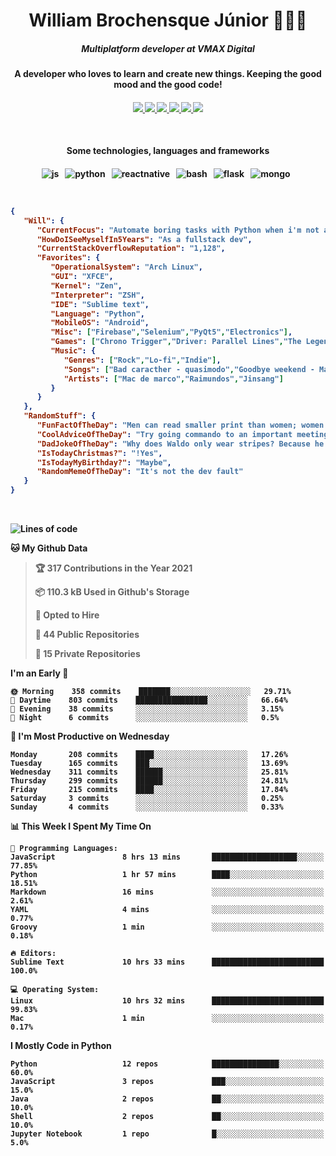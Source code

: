 <h1 align="center">William Brochensque Júnior 👨🏼‍💻</h1>

<h5 align="center">Multiplatform developer at VMAX Digital</h5>
<h4 align="center">A developer who loves to learn and create new things. Keeping the good mood and the good code!<h4/>

<p align="center">
	<a href="https://gist.github.com/willnaoosmith">
		<img src="https://img.shields.io/badge/-Github-000?style=for-the-badge&logo=Github&logoColor=white" />
	</a>
	<a href="https://stackoverflow.com/users/story/12368797">
		<img src="https://img.shields.io/badge/-Stackoverflow-4CA143?style=for-the-badge&logo=Stackoverflow&logoColor=white" />
	</a>
	<a href="mailto:brochensquewill@protonmail.com">
		<img src="https://img.shields.io/badge/protonmail-%238B89CC.svg?&style=for-the-badge&logo=protonmail&logoColor=white" />
	</a>
	<a href="https://www.facebook.com/willnaoosmith">
		<img src="https://img.shields.io/badge/facebook-%231877F2.svg?&style=for-the-badge&logo=facebook&logoColor=white" />
	</a>
	<a href="https://twitter.com/willnaoosmit">
		<img src="https://img.shields.io/badge/twitter-%231DA1F2.svg?&style=for-the-badge&logo=twitter&logoColor=white" />
	</a>
	<a href="https://open.spotify.com/playlist/7vH3uawXW4r3mX2NNglmeI?si=Fcrr0zmITmylmWQLg5ANgQ">
		<img src="https://img.shields.io/badge/spotify-%231ED760.svg?&style=for-the-badge&logo=spotify&logoColor=white" />
	</a>
</p>

<br>

<h4 align="center">Some technologies, languages and frameworks<h4/>
	
<p align="center">
	<img src="https://img.shields.io/badge/javascript%20-%23323330.svg?&style=for-the-badge&logo=javascript&logoColor=%23F7DF1E" alt="js" />&nbsp;&nbsp;
	<img src="https://img.shields.io/badge/python%20-%2314354C.svg?&style=for-the-badge&logo=python&logoColor=white" alt="python" />&nbsp;&nbsp;
	<img src="https://img.shields.io/badge/react_native%20-%2320232a.svg?&style=for-the-badge&logo=react&logoColor=%2361DAFB" alt="reactnative" />&nbsp;&nbsp;
	<img src="https://img.shields.io/badge/shell_script%20-%23121011.svg?&style=for-the-badge&logo=gnu-bash&logoColor=white" alt="bash" />&nbsp;&nbsp;
	<img src="https://img.shields.io/badge/flask%20-%23000.svg?&style=for-the-badge&logo=flask&logoColor=white" alt="flask" />&nbsp;&nbsp;
	<img src="https://img.shields.io/badge/MongoDB-%234ea94b.svg?&style=for-the-badge&logo=mongodb&logoColor=white" alt="mongo" />&nbsp;&nbsp;
</p>

<br>

<!--START_SECTION:mydata-->

```json
{
   "Will": {
      "CurrentFocus": "Automate boring tasks with Python when i'm not at work",
      "HowDoISeeMyselfIn5Years": "As a fullstack dev",
      "CurrentStackOverflowReputation": "1,128",
      "Favorites": {
         "OperationalSystem": "Arch Linux",
         "GUI": "XFCE",
         "Kernel": "Zen",
         "Interpreter": "ZSH",
         "IDE": "Sublime text",
         "Language": "Python",
         "MobileOS": "Android",
         "Misc": ["Firebase","Selenium","PyQt5","Electronics"],
         "Games": ["Chrono Trigger","Driver: Parallel Lines","The Legend of Zelda: The Minish Cap"],
         "Music": {
            "Genres": ["Rock","Lo-fi","Indie"],
            "Songs": ["Bad caracther - quasimodo","Goodbye weekend - Mac de marco","Future People - Alabama shakes"],
            "Artists": ["Mac de marco","Raimundos","Jinsang"]
         }
      }
   },
   "RandomStuff": {
      "FunFactOfTheDay": "Men can read smaller print than women; women can hear better.",
      "CoolAdviceOfTheDay": "Try going commando to an important meeting, NB: don't wear a skirt.",
      "DadJokeOfTheDay": "Why does Waldo only wear stripes? Because he doesn't want to be spotted.",
      "IsTodayChristmas?": "!Yes",
      "IsTodayMyBirthday?": "Maybe",
      "RandomMemeOfTheDay": "It's not the dev fault"
   }
}
```

<!--END_SECTION:mydata-->

<br>

<!--START_SECTION:waka-->
![Lines of code](https://img.shields.io/badge/From%20Hello%20World%20I%27ve%20Written-3.1%20million%20lines%20of%20code-blue)

**🐱 My Github Data** 

> 🏆 317 Contributions in the Year 2021
 > 
> 📦 110.3 kB Used in Github's Storage 
 > 
> 💼 Opted to Hire
 > 
> 📜 44 Public Repositories 
 > 
> 🔑 15 Private Repositories  
 > 
**I'm an Early 🐤** 

```text
🌞 Morning    358 commits    ███████░░░░░░░░░░░░░░░░░░   29.71% 
🌆 Daytime    803 commits    ████████████████░░░░░░░░░   66.64% 
🌃 Evening    38 commits     ░░░░░░░░░░░░░░░░░░░░░░░░░   3.15% 
🌙 Night      6 commits      ░░░░░░░░░░░░░░░░░░░░░░░░░   0.5%

```
📅 **I'm Most Productive on Wednesday** 

```text
Monday       208 commits    ████░░░░░░░░░░░░░░░░░░░░░   17.26% 
Tuesday      165 commits    ███░░░░░░░░░░░░░░░░░░░░░░   13.69% 
Wednesday    311 commits    ██████░░░░░░░░░░░░░░░░░░░   25.81% 
Thursday     299 commits    ██████░░░░░░░░░░░░░░░░░░░   24.81% 
Friday       215 commits    ████░░░░░░░░░░░░░░░░░░░░░   17.84% 
Saturday     3 commits      ░░░░░░░░░░░░░░░░░░░░░░░░░   0.25% 
Sunday       4 commits      ░░░░░░░░░░░░░░░░░░░░░░░░░   0.33%

```


📊 **This Week I Spent My Time On** 

```text
💬 Programming Languages: 
JavaScript               8 hrs 13 mins       ███████████████████░░░░░░   77.85% 
Python                   1 hr 57 mins        ████░░░░░░░░░░░░░░░░░░░░░   18.51% 
Markdown                 16 mins             ░░░░░░░░░░░░░░░░░░░░░░░░░   2.61% 
YAML                     4 mins              ░░░░░░░░░░░░░░░░░░░░░░░░░   0.77% 
Groovy                   1 min               ░░░░░░░░░░░░░░░░░░░░░░░░░   0.18%

🔥 Editors: 
Sublime Text             10 hrs 33 mins      █████████████████████████   100.0%

💻 Operating System: 
Linux                    10 hrs 32 mins      █████████████████████████   99.83% 
Mac                      1 min               ░░░░░░░░░░░░░░░░░░░░░░░░░   0.17%

```

**I Mostly Code in Python** 

```text
Python                   12 repos            ███████████████░░░░░░░░░░   60.0% 
JavaScript               3 repos             ███░░░░░░░░░░░░░░░░░░░░░░   15.0% 
Java                     2 repos             ██░░░░░░░░░░░░░░░░░░░░░░░   10.0% 
Shell                    2 repos             ██░░░░░░░░░░░░░░░░░░░░░░░   10.0% 
Jupyter Notebook         1 repo              █░░░░░░░░░░░░░░░░░░░░░░░░   5.0%

```



<!--END_SECTION:waka-->
